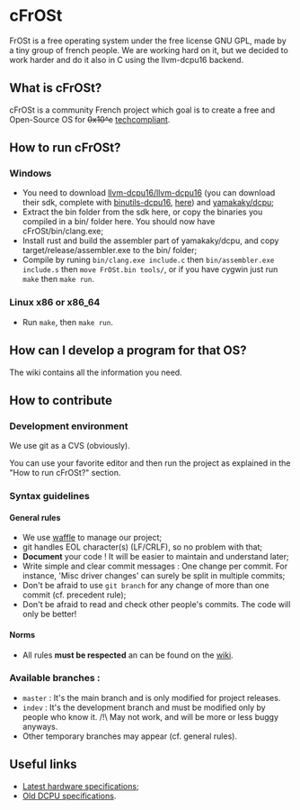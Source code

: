 # cFrOSt


FrOSt is a free operating system under the free license GNU GPL, made by a tiny group of french people. We are working hard on it, but  we decided to work harder and do it also in C using the llvm-dcpu16 backend.


## What is cFrOSt?

cFrOSt is a community French project which goal is to create a free and Open-Source OS for ~~0x10^c~~ [techcompliant](https://reddit.com/r/techcompliant).


## How to run cFrOSt?

### Windows

* You need to download [llvm-dcpu16/llvm-dcpu16](https://github.com/llvm-dcpu16/llvm-dcpu16/) (you can download their sdk, complete with [binutils-dcpu16](https://github.com/frot/binutils-dcpu16), [here](https://github.com/llvm-dcpu16/llvm-dcpu16/downloads)) and [yamakaky/dcpu](https://github.com/yamakaky/dcpu);
* Extract the bin folder from the sdk here, or copy the binaries you compiled in a bin/ folder here. You should now have cFrOSt/bin/clang.exe;
* Install rust and build the assembler part of yamakaky/dcpu, and copy target/release/assembler.exe to the bin/ folder;
* Compile by runing `bin/clang.exe include.c` then `bin/assembler.exe include.s` then `move FrOSt.bin tools/`, or if you have cygwin just run `make` then `make run`.

### Linux x86 or x86_64

* Run `make`, then `make run`.

## How can I develop a program for that OS?

The wiki contains all the information you need.


## How to contribute

### Development environment

We use git as a CVS (obviously).

You can use your favorite editor and then run the project as explained in the "How to run cFrOSt?" section.

### Syntax guidelines

#### General rules

* We use [waffle](https://waffle.io/FrOSt-Foundation/cFrOSt) to manage our project;
* git handles EOL character(s) (LF/CRLF), so no problem with that;
* __Document__ your code ! It will be easier to maintain and understand later;
* Write simple and clear commit messages : One change per commit. For instance, 'Misc driver changes' can surely be split in multiple commits;
* Don't be afraid to use `git branch` for any change of more than one commit (cf. precedent rule);
* Don't be afraid to read and check other people's commits. The code will only be better!


#### Norms

* All rules **must be respected** an can be found on the [wiki](https://github.com/FrOSt-Foundation/cFrOSt/wiki/Coding-rules).

### Available branches :

* `master` : It's the main branch and is only modified for project releases.
* `indev` : It's the development branch and must be modified only by people who know it.  /!\ May not work, and will be more or less buggy anyways.
* Other temporary branches may appear (cf. general rules).

## Useful links

* [Latest hardware specifications](https://github.com/techcompliant/TC-Specs);
* [Old DCPU specifications](https://web.archive.org/web/20130817110245/http://dcpu.com).
